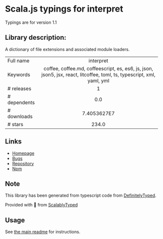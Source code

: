 
# Scala.js typings for interpret

Typings are for version 1.1

## Library description:
A dictionary of file extensions and associated module loaders.

|                    |                 |
| ------------------ | :-------------: |
| Full name          | interpret |
| Keywords           | coffee, coffee.md, coffeescript, es, es6, js, json, json5, jsx, react, litcoffee, toml, ts, typescript, xml, yaml, yml |
| # releases         | 1 |
| # dependents       | 0.0 |
| # downloads        | 7.4053627E7 |
| # stars            | 234.0 |

## Links
- [Homepage](https://github.com/gulpjs/interpret#readme)
- [Bugs](https://github.com/gulpjs/interpret/issues)
- [Repository](https://github.com/gulpjs/interpret)
- [Npm](https://www.npmjs.com/package/interpret)
    


## Note
This library has been generated from typescript code from [DefinitelyTyped](https://definitelytyped.org).

Provided with :purple_heart: from [ScalablyTyped](https://github.com/oyvindberg/ScalablyTyped)

## Usage
See [the main readme](../../readme.md) for instructions.


